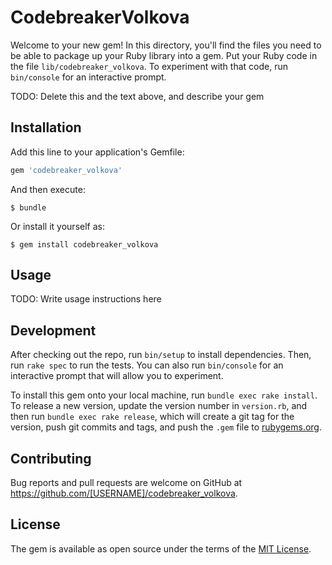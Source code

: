 # CodebreakerVolkova

Welcome to your new gem! In this directory, you'll find the files you need to be able to package up your Ruby library into a gem. Put your Ruby code in the file `lib/codebreaker_volkova`. To experiment with that code, run `bin/console` for an interactive prompt.

TODO: Delete this and the text above, and describe your gem

## Installation

Add this line to your application's Gemfile:

```ruby
gem 'codebreaker_volkova'
```

And then execute:

    $ bundle

Or install it yourself as:

    $ gem install codebreaker_volkova

## Usage

TODO: Write usage instructions here

## Development

After checking out the repo, run `bin/setup` to install dependencies. Then, run `rake spec` to run the tests. You can also run `bin/console` for an interactive prompt that will allow you to experiment.

To install this gem onto your local machine, run `bundle exec rake install`. To release a new version, update the version number in `version.rb`, and then run `bundle exec rake release`, which will create a git tag for the version, push git commits and tags, and push the `.gem` file to [rubygems.org](https://rubygems.org).

## Contributing

Bug reports and pull requests are welcome on GitHub at https://github.com/[USERNAME]/codebreaker_volkova.

## License

The gem is available as open source under the terms of the [MIT License](https://opensource.org/licenses/MIT).
